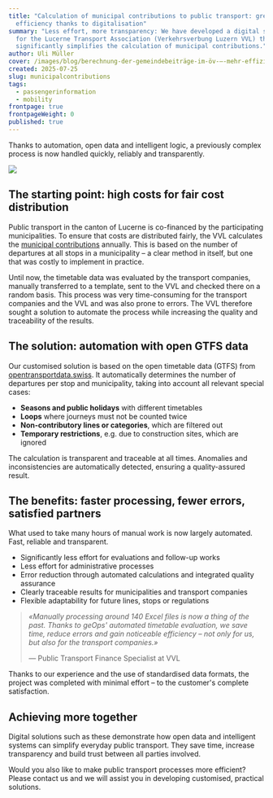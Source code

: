 ```yaml
---
title: "Calculation of municipal contributions to public transport: greater
  efficiency thanks to digitalisation"
summary: "Less effort, more transparency: We have developed a digital solution
  for the Lucerne Transport Association (Verkehrsverbung Luzern VVL) that
  significantly simplifies the calculation of municipal contributions."
author: Uli Müller
cover: /images/blog/berechnung-der-gemeindebeiträge-im-öv-–-mehr-effizienz-durch-digitalisierung/bahnhofplatz_luzern_1.jpg
created: 2025-07-25
slug: municipalcontributions
tags:
  - passengerinformation
  - mobility
frontpage: true
frontpageWeight: 0
published: true
---
```

Thanks to automation, open data and intelligent logic, a previously complex process is now handled quickly, reliably and transparently.

![](/images/blog/berechnung-der-gemeindebeiträge-im-öv-–-mehr-effizienz-durch-digitalisierung/bahnhofplatz_luzern_1.jpg)

## The starting point: high costs for fair cost distribution

Public transport in the canton of Lucerne is co-financed by the participating municipalities. To ensure that costs are distributed fairly, the VVL calculates the [municipal contributions](https://www.vvl.ch/oev-angebot/dienstleistungen/finanzierung/gemeindebeitraege) annually. This is based on the number of departures at all stops in a municipality – a clear method in itself, but one that was costly to implement in practice.  

Until now, the timetable data was evaluated by the transport companies, manually transferred to a template, sent to the VVL and checked there on a random basis. This process was very time-consuming for the transport companies and the VVL and was also prone to errors. The VVL therefore sought a solution to automate the process while increasing the quality and traceability of the results.

## The solution: automation with open GTFS data

Our customised solution is based on the open timetable data (GTFS) from [opentransportdata.swiss](https://opentransportdata.swiss). It automatically determines the number of departures per stop and municipality, taking into account all relevant special cases:

* **S﻿easons and public holidays** with different timetables
* **L﻿oops** where journeys must not be counted twice
* **N﻿on-contributory lines or categories**, which are filtered out
* **T﻿emporary restrictions**, e.g. due to construction sites, which are ignored

The calculation is transparent and traceable at all times. Anomalies and inconsistencies are automatically detected, ensuring a quality-assured result.

## The benefits: faster processing, fewer errors, satisfied partners

What used to take many hours of manual work is now largely automated. Fast, reliable and transparent.

* Significantly less effort for evaluations and follow-up works
* L﻿ess effort for administrative processes
* E﻿rror reduction through automated calculations and integrated quality assurance
* Clearly traceable results for municipalities and transport companies
* Flexible adaptability for future lines, stops or regulations

> *«*Manually processing around 140 Excel files is now a thing of the past. Thanks to geOps' automated timetable evaluation, we save time, reduce errors and gain noticeable efficiency – not only for us, but also for the transport companies*.»*
>
> *—* Public Transport Finance Specialist at VVL

Thanks to our experience and the use of standardised data formats, the project was completed with minimal effort – to the customer's complete satisfaction.

## Achieving more together

Digital solutions such as these demonstrate how open data and intelligent systems can simplify everyday public transport. They save time, increase transparency and build trust between all parties involved.

Would you also like to make public transport processes more efficient? Please contact us and we will assist you in developing customised, practical solutions.